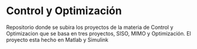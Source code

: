 # Control y Optimización
Repositorio donde se subira los proyectos de la materia de Control y Optimizacion que se basa en tres proyectos, SISO, MIMO y Optimización.
El proyecto esta hecho en Matlab y Simulink 

